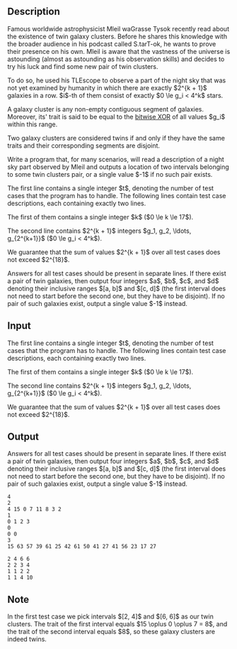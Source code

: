 ## Description

<div><p>Famous worldwide astrophysicist Mleil waGrasse Tysok recently read about the existence of <span class="tex-font-style-it">twin galaxy clusters</span>. Before he shares this knowledge with the broader audience in his podcast called <span class="tex-font-style-it">S.tarT-ok</span>, he wants to prove their presence on his own. Mleil is aware that the vastness of the universe is astounding (almost as astounding as his observation skills) and decides to try his luck and find some new pair of twin clusters.</p><p>To do so, he used his TLEscope to observe a part of the night sky that was not yet examined by humanity in which there are exactly $2^{k + 1}$ galaxies in a row. $i$-th of them consist of exactly $0 \le g_i &lt; 4^k$ stars.</p><p>A galaxy cluster is any non-empty contiguous segment of galaxies. Moreover, its' <span class="tex-font-style-it">trait</span> is said to be equal to the <a href="https://en.wikipedia.org/wiki/Bitwise_operation#XOR">bitwise XOR</a> of all values $g_i$ within this range.</p><p>Two galaxy clusters are considered twins if and only if they have the same traits and their corresponding segments are <span class="tex-font-style-bf">disjoint</span>.</p><p>Write a program that, for many scenarios, will read a description of a night sky part observed by Mleil and outputs a location of two intervals belonging to some twin clusters pair, or a single value $-1$ if no such pair exists.</p></div><div class="input-specification"><p>The first line contains a single integer $t$, denoting the number of test cases that the program has to handle. The following lines contain test case descriptions, each containing exactly two lines.</p><p>The first of them contains a single integer $k$ ($0 \le k \le 17$).</p><p>The second line contains $2^{k + 1}$ integers $g_1, g_2, \ldots, g_{2^{k+1}}$ ($0 \le g_i &lt; 4^k$).</p><p>We guarantee that the sum of values $2^{k + 1}$ over all test cases does not exceed $2^{18}$.</p></div><div class="output-specification"><p>Answers for all test cases should be present in separate lines. If there exist a pair of twin galaxies, then output four integers $a$, $b$, $c$, and $d$ denoting their inclusive ranges $[a, b]$ and $[c, d]$ (the first interval does not need to start before the second one, but they have to be disjoint). If no pair of such galaxies exist, output a single value $-1$ instead.</p></div>

## Input

<p>The first line contains a single integer $t$, denoting the number of test cases that the program has to handle. The following lines contain test case descriptions, each containing exactly two lines.</p><p>The first of them contains a single integer $k$ ($0 \le k \le 17$).</p><p>The second line contains $2^{k + 1}$ integers $g_1, g_2, \ldots, g_{2^{k+1}}$ ($0 \le g_i &lt; 4^k$).</p><p>We guarantee that the sum of values $2^{k + 1}$ over all test cases does not exceed $2^{18}$.</p>

## Output

<p>Answers for all test cases should be present in separate lines. If there exist a pair of twin galaxies, then output four integers $a$, $b$, $c$, and $d$ denoting their inclusive ranges $[a, b]$ and $[c, d]$ (the first interval does not need to start before the second one, but they have to be disjoint). If no pair of such galaxies exist, output a single value $-1$ instead.</p>





```input1|2,3,6,7
4
2
4 15 0 7 11 8 3 2
1
0 1 2 3
0
0 0
3
15 63 57 39 61 25 42 61 50 41 27 41 56 23 17 27
```




```output1
2 4 6 6
2 2 3 4
1 1 2 2
1 1 4 10
```



## Note

<p>In the first test case we pick intervals $[2, 4]$ and $[6, 6]$ as our twin clusters. The trait of the first interval equals $15 \oplus 0 \oplus 7 = 8$, and the trait of the second interval equals $8$, so these galaxy clusters are indeed twins.</p>
